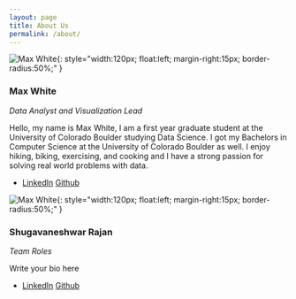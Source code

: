 ```yaml
---
layout: page
title: About Us
permalink: /about/
---
```


![Max White](/assets/images/max.jpg){: style="width:120px; float:left; margin-right:15px; border-radius:50%;" }
### **Max White**
*Data Analyst and Visualization Lead*

Hello, my name is Max White, I am a first year graduate student at the University of Colorado Boulder studying Data Science. I got my Bachelors in Computer Science at the University of Colorado Boulder as well. I enjoy hiking, biking, exercising, and cooking and I have a strong passion for solving real world problems with data. 
- [LinkedIn](www.linkedin.com/in/maxwell-white-0ba538337) [Github](https://github.com/maxjwhite)



![Max White](/assets/images/shuga.jpg){: style="width:120px; float:left; margin-right:15px; border-radius:50%;" }
### **Shugavaneshwar Rajan**
*Team Roles*

Write your bio here
- [LinkedIn]() [Github]()



